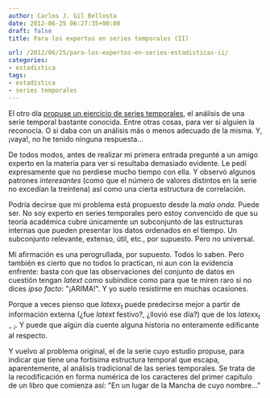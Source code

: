 ```yaml
---
author: Carlos J. Gil Bellosta
date: 2012-06-25 06:27:35+00:00
draft: false
title: Para los expertos en series temporales (II)

url: /2012/06/25/para-los-expertos-en-series-estadisticas-ii/
categories:
- estadística
tags:
- estadística
- series temporales
---
```


El otro día [propuse un ejercicio de series temporales](http://www.datanalytics.com/2012/05/17/para-los-expertos-en-series-temporales/), el análisis de una serie temporal bastante conocida. Entre otras cosas, para ver si alguien la reconocía. O si daba con un análisis más o menos adecuado de la misma. Y, ¡vaya!, no he tenido ninguna respuesta...

De todos modos, antes de realizar mi primera entrada pregunté a un amigo experto en la materia para ver si resultaba demasiado evidente. Le pedí expresamente que no perdiese mucho tiempo con ella. Y observó algunos patrones _interesantes_ (como que el número de valores distintos en la serie no excedían la treintena) así como una cierta estructura de correlación.

Podría decirse que mi problema está propuesto desde la _mala onda_. Puede ser. No soy experto en series temporales pero estoy convencido de que su teoría académica cubre únicamente un subconjunto de las estructuras internas que pueden presentar los datos ordenados en el tiempo. Un subconjunto relevante, extenso, útil, etc., por supuesto. Pero no universal.

Mi afirmación es una perogrullada, por supuesto. Todos lo saben. Pero también es cierto que no todos lo practican, ni aun con la evidencia enfrente: basta con que las observaciones del conjunto de datos en cuestión tengan $latex t$ como subíndice como para que te miren raro si no dices _ipso facto_: "¡ARIMA!". Y yo suelo resistirme en muchas ocasiones.

Porque a veces pienso que $latex x_t$ puede predecirse mejor a partir de información externa (¿fue $latex t$ festivo?, ¿llovió ese día?) que de los $latex x_{t-i}$. Y puede que algún día cuente alguna historia no enteramente edificante al respecto.

Y vuelvo al problema original, el de la serie cuyo estudio propuse, para indicar que tiene una fortísima estructura temporal que escapa, aparentemente, al análisis tradicional de las series temporales. Se trata de la recodificación en forma numérica de los caracteres del primer capítulo de un libro que comienza así: "En un lugar de la Mancha de cuyo nombre..."
